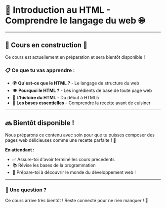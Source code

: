 # 🍳 Introduction au HTML - Comprendre le langage du web 🌐

---

## 🚧 Cours en construction 🚧

Ce cours est actuellement en préparation et sera bientôt disponible !

### 📋 Ce que tu vas apprendre :

- 🌍 **Qu'est-ce que le HTML ?** - Le langage de structure du web
- 🍽️ **Pourquoi le HTML ?** - Les ingrédients de base de toute page web
- 📜 **L'histoire du HTML** - Du début à HTML5
- 🎯 **Les bases essentielles** - Comprendre la recette avant de cuisiner

---

## 🔜 Bientôt disponible !

Nous préparons ce contenu avec soin pour que tu puisses composer des pages web délicieuses comme une recette parfaite ! 🍳

**En attendant :**
- ✅ Assure-toi d'avoir terminé les cours précédents
- 📚 Révise les bases de la programmation
- 💪 Prépare-toi à découvrir le monde du développement web !

---

### 💬 Une question ?

Ce cours arrive très bientôt ! Reste connecté pour ne rien manquer ! 🚀
